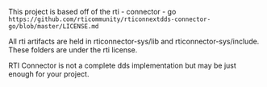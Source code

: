 

This project is based off of the rti - connector - go `https://github.com/rticommunity/rticonnextdds-connector-go/blob/master/LICENSE.md`

All rti artifacts are held in rticonnector-sys/lib and rticonnector-sys/include. These folders are under the rti license.

RTI Connector is not a complete dds implementation but may be just enough for your project.

<!-- RTI is conditionally welcome to add this project and take full ownership of the additional rust code for this project. -->